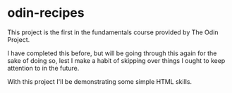 # odin-recipes
This project is the first in the fundamentals course provided by The Odin Project.

I have completed this before, but will be going through this again for the sake of doing so, lest I make a habit of skipping over things I ought to keep attention to in the future.

With this project I'll be demonstrating some simple HTML skills.